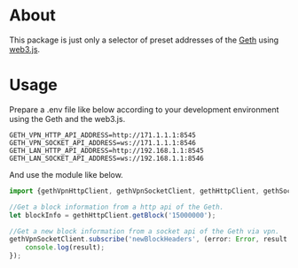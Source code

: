# About
This package is  just only a selector of preset addresses of the [Geth](https://github.com/ethereum/go-ethereum) using [web3.js](https://github.com/ChainSafe/web3.js).

# Usage
Prepare a .env file like below according to your development environment using the Geth and the web3.js.  
```shell
GETH_VPN_HTTP_API_ADDRESS=http://171.1.1.1:8545
GETH_VPN_SOCKET_API_ADDRESS=ws://171.1.1.1:8546
GETH_LAN_HTTP_API_ADDRESS=http://192.168.1.1:8545
GETH_LAN_SOCKET_API_ADDRESS=ws://192.168.1.1:8546
```
And use the module like below.
```javascript
import {gethVpnHttpClient, gethVpnSocketClient, gethHttpClient, gethSocketClient} from "@pierogi.dev/get_geth_connections";

//Get a block information from a http api of the Geth.
let blockInfo = gethHttpClient.getBlock('15000000');

//Get a new block information from a socket api of the Geth via vpn.
gethVpnSocketClient.subscribe('newBlockHeaders', (error: Error, result: T) => {
    console.log(result);
});
```
